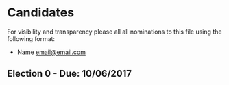 # Candidates

For visibility and transparency please all all nominations to this file using the following format:

* Name email@email.com

## Election 0 - Due: 10/06/2017

